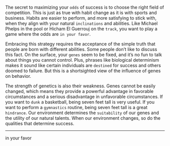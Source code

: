 The secret to maximizing your `odds` of success is to choose the right
field of competition. This is just as true with habit change as it is with
sports and business. Habits are easier to perform, and more satisfying
to stick with, when they align with your natural `inclinations` and
abilities. Like Michael Phelps in the pool or Hicham El Guerrouj on
the `track`, you want to play a game where the odds are `in your favor`.

Embracing this strategy requires the acceptance of the simple truth
that people are born with different abilities. Some people don’t like to
discuss this fact. On the surface, your `genes` seem to be fixed, and it’s
no fun to talk about things you cannot control. Plus, phrases like
biological determinism makes it sound like certain individuals are
`destined` for success and others doomed to failure. But this is a
shortsighted view of the influence of genes on behavior.

The strength of genetics is also their weakness. Genes cannot be
easily changed, which means they provide a powerful advantage in
favorable circumstances and a serious disadvantage in unfavorable
circumstances. If you want to `dunk` a basketball, being seven feet tall is
very useful. If you want to perform a `gymnastics` routine, being seven
feet tall is a great `hindrance`. Our environment determines the
`suitability` of our genes and the utility of our natural talents. When our
environment changes, so do the qualities that determine success.

---
in your favor